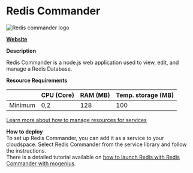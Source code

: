 ﻿---
sidebar_position: 30
---

# Redis Commander

![Redis commander logo](https://api.mogenius.com/file/id/b4b8746b-8ec2-4c64-b80c-00d41a0c985e)

**[Website](https://joeferner.github.io/redis-commander/)**  

**Description**

Redis Commander is a node.js web application used to view, edit, and manage a Redis Database.

**Resource Requirements**

||CPU (Core)|RAM (MB)  |Temp. storage (MB)|
|--|--|--|--|
| Minimum | 0,2 | 128 | 100 |

[Learn more about how to manage resources for services](./../cloud-management/resource-management.md)

**How to deploy**  
To set up Redis Commander, you can add it as a service to your cloudspace. Select Redis Commander from the service library and follow the instructions.  
There is a detailed tutorial available on [how to launch Redis with Redis Commander with mogenius](/mogenius/docs/tutorials/how-to-set-up-redis-in-the-cloud.md).